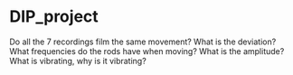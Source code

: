 # DIP_project
Do all the 7 recordings film the same movement? What is the deviation?
What frequencies do the rods have when moving? What is the amplitude?
What is vibrating, why is it vibrating?
